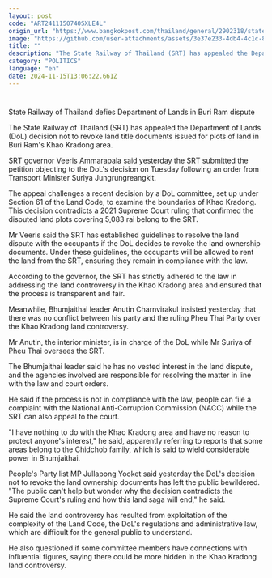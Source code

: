 ```yaml
---
layout: post
code: "ART2411150740SXLE4L"
origin_url: "https://www.bangkokpost.com/thailand/general/2902318/state-railway-of-thailand-defies-department-of-lands-in-buri-ram-dispute"
image: "https://github.com/user-attachments/assets/3e37e233-4db4-4c1c-88b0-b07697abab43"
title: ""
description: "The State Railway of Thailand (SRT) has appealed the Department of Lands (DoL) decision not to revoke land title documents issued for plots of land in Buri Ram"
category: "POLITICS"
language: "en"
date: 2024-11-15T13:06:22.661Z
---
```


# 

State Railway of Thailand defies Department of Lands in Buri Ram dispute

The State Railway of Thailand (SRT) has appealed the Department of Lands (DoL) decision not to revoke land title documents issued for plots of land in Buri Ram's Khao Kradong area.

SRT governor Veeris Ammarapala said yesterday the SRT submitted the petition objecting to the DoL's decision on Tuesday following an order from Transport Minister Suriya Jungrungreangkit.

The appeal challenges a recent decision by a DoL committee, set up under Section 61 of the Land Code, to examine the boundaries of Khao Kradong. This decision contradicts a 2021 Supreme Court ruling that confirmed the disputed land plots covering 5,083 rai belong to the SRT.

Mr Veeris said the SRT has established guidelines to resolve the land dispute with the occupants if the DoL decides to revoke the land ownership documents. Under these guidelines, the occupants will be allowed to rent the land from the SRT, ensuring they remain in compliance with the law.

According to the governor, the SRT has strictly adhered to the law in addressing the land controversy in the Khao Kradong area and ensured that the process is transparent and fair.

Meanwhile, Bhumjaithai leader Anutin Charnvirakul insisted yesterday that there was no conflict between his party and the ruling Pheu Thai Party over the Khao Kradong land controversy.

Mr Anutin, the interior minister, is in charge of the DoL while Mr Suriya of Pheu Thai oversees the SRT.

The Bhumjaithai leader said he has no vested interest in the land dispute, and the agencies involved are responsible for resolving the matter in line with the law and court orders.

He said if the process is not in compliance with the law, people can file a complaint with the National Anti-Corruption Commission (NACC) while the SRT can also appeal to the court.

"I have nothing to do with the Khao Kradong area and have no reason to protect anyone's interest," he said, apparently referring to reports that some areas belong to the Chidchob family, which is said to wield considerable power in Bhumjaithai.

People's Party list MP Jullapong Yooket said yesterday the DoL's decision not to revoke the land ownership documents has left the public bewildered. "The public can't help but wonder why the decision contradicts the Supreme Court's ruling and how this land saga will end," he said.

He said the land controversy has resulted from exploitation of the complexity of the Land Code, the DoL's regulations and administrative law, which are difficult for the general public to understand.

He also questioned if some committee members have connections with influential figures, saying there could be more hidden in the Khao Kradong land controversy.